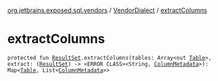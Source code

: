 [org.jetbrains.exposed.sql.vendors](../index.md) / [VendorDialect](index.md) / [extractColumns](.)

# extractColumns

`protected fun `[`ResultSet`](http://docs.oracle.com/javase/6/docs/api/java/sql/ResultSet.html)`.extractColumns(tables: Array<out `[`Table`](../../org.jetbrains.exposed.sql/-table/index.md)`>, extract: (`[`ResultSet`](http://docs.oracle.com/javase/6/docs/api/java/sql/ResultSet.html)`) -> <ERROR CLASS><String, `[`ColumnMetadata`](../-column-metadata/index.md)`>): Map<`[`Table`](../../org.jetbrains.exposed.sql/-table/index.md)`, List<`[`ColumnMetadata`](../-column-metadata/index.md)`>>`